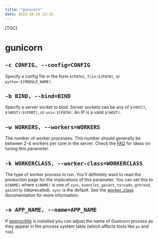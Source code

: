 ```yaml
---
title: "gunicorn"
date: 2019-10-24 22:16
---
```

[TOC]



# gunicorn




## `-c CONFIG, --config=CONFIG`

Specify a config file in the form `$(PATH)`, `file:$(PATH)`, or `python:$(MODULE_NAME)`.






## `-b BIND, --bind=BIND` 

Specify a server socket to bind. Server sockets can be any of `$(HOST)`, `$(HOST):$(PORT)`, or `unix:$(PATH)`. An IP is a valid `$(HOST)`.


## `-w WORKERS, --workers=WORKERS` 

The number of worker processes. This number should generally be between 2-4 workers per core in the server. Check the [FAQ](http://docs.gunicorn.org/en/latest/faq.html#faq) for ideas on tuning this parameter.

## `-k WORKERCLASS, --worker-class=WORKERCLASS` 

The type of worker process to run. You’ll definitely want to read the production page for the implications of this parameter. You can set this to `$(NAME)` where `$(NAME)` is one of `sync`, `eventlet`, `gevent`, `tornado`, `gthread`, `gaiohttp` (deprecated). `sync` is the default. See the [worker_class](http://docs.gunicorn.org/en/latest/settings.html#worker-class) documentation for more information.


## `-n APP_NAME, --name=APP_NAME` 

If [setproctitle](https://pypi.python.org/pypi/setproctitle) is installed you can adjust the name of Gunicorn process as they appear in the process system table (which affects tools like `ps` and `top`).
